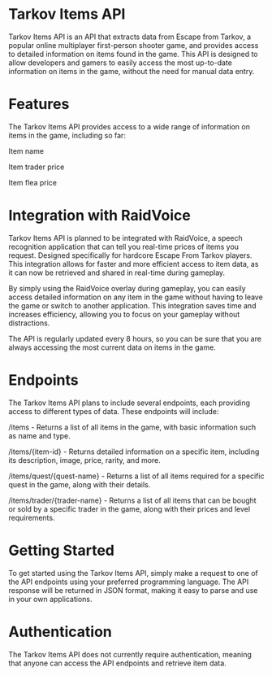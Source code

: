 # Tarkov Items API
Tarkov Items API is an API that extracts data from Escape from Tarkov, a popular online multiplayer first-person shooter game, and provides access to detailed information on items found in the game. This API is designed to allow developers and gamers to easily access the most up-to-date information on items in the game, without the need for manual data entry.

# Features
The Tarkov Items API provides access to a wide range of information on items in the game, including so far:

Item name

Item trader price

Item flea price

# Integration with RaidVoice
Tarkov Items API is planned to be integrated with RaidVoice, a speech recognition application that can tell you real-time prices of items you request. Designed specifically for hardcore Escape From Tarkov players. This integration allows for faster and more efficient access to item data, as it can now be retrieved and shared in real-time during gameplay.

By simply using the RaidVoice overlay during gameplay, you can easily access detailed information on any item in the game without having to leave the game or switch to another application. This integration saves time and increases efficiency, allowing you to focus on your gameplay without distractions.

The API is regularly updated every 8 hours, so you can be sure that you are always accessing the most current data on items in the game.

# Endpoints
The Tarkov Items API plans to include several endpoints, each providing access to different types of data. These endpoints will include:

/items - Returns a list of all items in the game, with basic information such as name and type.

/items/{item-id} - Returns detailed information on a specific item, including its description, image, price, rarity, and more.

/items/quest/{quest-name} - Returns a list of all items required for a specific quest in the game, along with their details.

/items/trader/{trader-name} - Returns a list of all items that can be bought or sold by a specific trader in the game, along with their prices and level requirements.

# Getting Started

To get started using the Tarkov Items API, simply make a request to one of the API endpoints using your preferred programming language. The API response will be returned in JSON format, making it easy to parse and use in your own applications.

# Authentication
The Tarkov Items API does not currently require authentication, meaning that anyone can access the API endpoints and retrieve item data.

